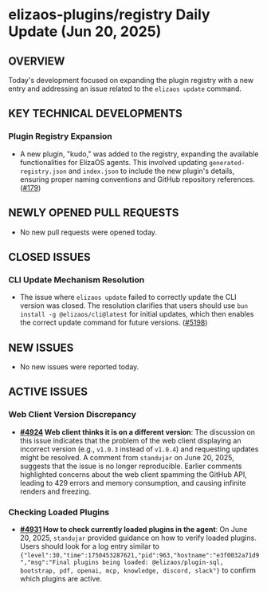 # elizaos-plugins/registry Daily Update (Jun 20, 2025)
## OVERVIEW 
Today's development focused on expanding the plugin registry with a new entry and addressing an issue related to the `elizaos update` command.

## KEY TECHNICAL DEVELOPMENTS

### Plugin Registry Expansion
- A new plugin, "kudo," was added to the registry, expanding the available functionalities for ElizaOS agents. This involved updating `generated-registry.json` and `index.json` to include the new plugin's details, ensuring proper naming conventions and GitHub repository references. ([#179](https://github.com/elizaos-plugins/registry/pull/179))

## NEWLY OPENED PULL REQUESTS
- No new pull requests were opened today.

## CLOSED ISSUES

### CLI Update Mechanism Resolution
- The issue where `elizaos update` failed to correctly update the CLI version was closed. The resolution clarifies that users should use `bun install -g @elizaos/cli@latest` for initial updates, which then enables the correct update command for future versions. ([#5198](https://github.com/elizaos-plugins/registry/issues/5198))

## NEW ISSUES
- No new issues were reported today.

## ACTIVE ISSUES

### Web Client Version Discrepancy
- **[#4924](https://github.com/elizaos-plugins/registry/issues/4924) Web client thinks it is on a different version**: The discussion on this issue indicates that the problem of the web client displaying an incorrect version (e.g., `v1.0.3` instead of `v1.0.4`) and requesting updates might be resolved. A comment from `standujar` on June 20, 2025, suggests that the issue is no longer reproducible. Earlier comments highlighted concerns about the web client spamming the GitHub API, leading to 429 errors and memory consumption, and causing infinite renders and freezing.

### Checking Loaded Plugins
- **[#4931](https://github.com/elizaos-plugins/registry/issues/4931) How to check currently loaded plugins in the agent**: On June 20, 2025, `standujar` provided guidance on how to verify loaded plugins. Users should look for a log entry similar to `{"level":30,"time":1750453287621,"pid":963,"hostname":"e3f0032a71d9","msg":"Final plugins being loaded: @elizaos/plugin-sql, bootstrap, pdf, openai, mcp, knowledge, discord, slack"}` to confirm which plugins are active.